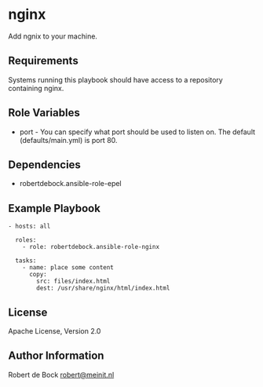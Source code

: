 nginx
=========

Add ngnix to your machine.

Requirements
------------

Systems running this playbook should have access to a repository containing nginx.

Role Variables
--------------

- port - You can specify what port should be used to listen on. The default (defaults/main.yml) is port 80.

Dependencies
------------

- robertdebock.ansible-role-epel

Example Playbook
----------------

```
- hosts: all

  roles:
    - role: robertdebock.ansible-role-nginx

  tasks:
    - name: place some content
      copy:
        src: files/index.html
        dest: /usr/share/nginx/html/index.html
```

License
-------

Apache License, Version 2.0

Author Information
------------------

Robert de Bock <robert@meinit.nl>
